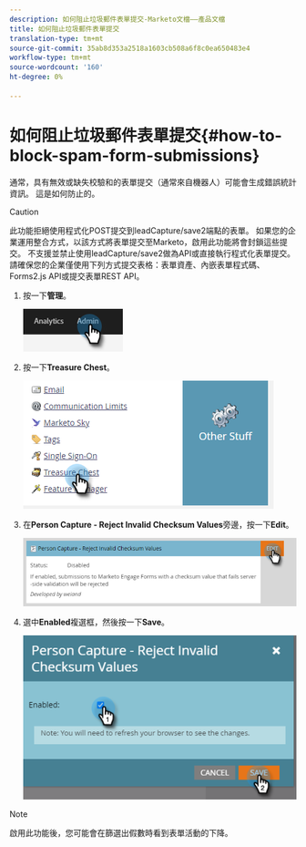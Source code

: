 ```yaml
---
description: 如何阻止垃圾郵件表單提交-Marketo文檔——產品文檔
title: 如何阻止垃圾郵件表單提交
translation-type: tm+mt
source-git-commit: 35ab8d353a2518a1603cb508a6f8c0ea650483e4
workflow-type: tm+mt
source-wordcount: '160'
ht-degree: 0%

---
```


# 如何阻止垃圾郵件表單提交{#how-to-block-spam-form-submissions}

通常，具有無效或缺失校驗和的表單提交（通常來自機器人）可能會生成錯誤統計資訊。 這是如何防止的。

>[!CAUTION]
>
>此功能拒絕使用程式化POST提交到leadCapture/save2端點的表單。 如果您的企業運用整合方式，以該方式將表單提交至Marketo，啟用此功能將會封鎖這些提交。 不支援並禁止使用leadCapture/save2做為API或直接執行程式化表單提交。 請確保您的企業僅使用下列方式提交表格：表單資產、內嵌表單程式碼、Forms2.js API或提交表單REST API。

1. 按一下&#x200B;**管理**。

   ![](assets/how-to-block-spam-form-submissions-1.png)

1. 按一下&#x200B;**Treasure Chest**。

   ![](assets/how-to-block-spam-form-submissions-2.png)

1. 在&#x200B;**Person Capture - Reject Invalid Checksum Values**&#x200B;旁邊，按一下&#x200B;**Edit**。

   ![](assets/how-to-block-spam-form-submissions-3.png)

1. 選中&#x200B;**Enabled**&#x200B;複選框，然後按一下&#x200B;**Save**。

   ![](assets/how-to-block-spam-form-submissions-4.png)

>[!NOTE]
>
>啟用此功能後，您可能會在篩選出假數時看到表單活動的下降。
